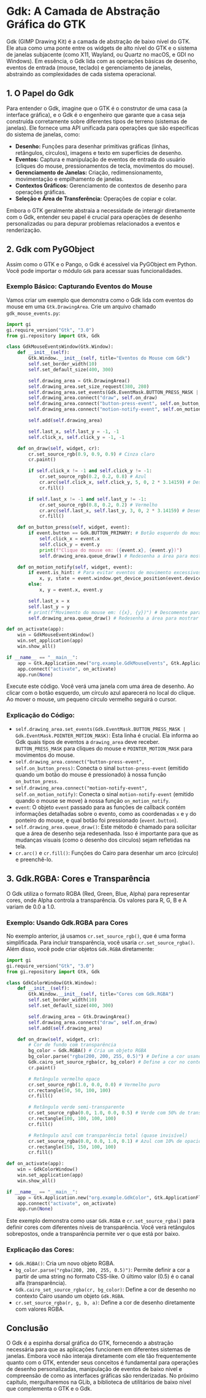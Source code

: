 # Gdk: A Camada de Abstração Gráfica do GTK

Gdk (GIMP Drawing Kit) é a camada de abstração de baixo nível do GTK. Ele atua como uma ponte entre os widgets de alto nível do GTK e o sistema de janelas subjacente (como X11, Wayland, ou Quartz no macOS, e GDI no Windows). Em essência, o Gdk lida com as operações básicas de desenho, eventos de entrada (mouse, teclado) e gerenciamento de janelas, abstraindo as complexidades de cada sistema operacional.

## 1. O Papel do Gdk

Para entender o Gdk, imagine que o GTK é o construtor de uma casa (a interface gráfica), e o Gdk é o engenheiro que garante que a casa seja construída corretamente sobre diferentes tipos de terreno (sistemas de janelas). Ele fornece uma API unificada para operações que são específicas do sistema de janelas, como:

*   **Desenho:** Funções para desenhar primitivas gráficas (linhas, retângulos, círculos), imagens e texto em superfícies de desenho.
*   **Eventos:** Captura e manipulação de eventos de entrada do usuário (cliques do mouse, pressionamentos de tecla, movimentos do mouse).
*   **Gerenciamento de Janelas:** Criação, redimensionamento, movimentação e empilhamento de janelas.
*   **Contextos Gráficos:** Gerenciamento de contextos de desenho para operações gráficas.
*   **Seleção e Área de Transferência:** Operações de copiar e colar.

Embora o GTK geralmente abstraia a necessidade de interagir diretamente com o Gdk, entender seu papel é crucial para operações de desenho personalizadas ou para depurar problemas relacionados a eventos e renderização.

## 2. Gdk com PyGObject

Assim como o GTK e o Pango, o Gdk é acessível via PyGObject em Python. Você pode importar o módulo `Gdk` para acessar suas funcionalidades.

### Exemplo Básico: Capturando Eventos do Mouse

Vamos criar um exemplo que demonstra como o Gdk lida com eventos do mouse em uma `Gtk.DrawingArea`. Crie um arquivo chamado `gdk_mouse_events.py`:

```python
import gi
gi.require_version("Gtk", "3.0")
from gi.repository import Gtk, Gdk

class GdkMouseEventsWindow(Gtk.Window):
    def __init__(self):
        Gtk.Window.__init__(self, title="Eventos do Mouse com Gdk")
        self.set_border_width(10)
        self.set_default_size(400, 300)

        self.drawing_area = Gtk.DrawingArea()
        self.drawing_area.set_size_request(380, 280)
        self.drawing_area.set_events(Gdk.EventMask.BUTTON_PRESS_MASK | Gdk.EventMask.POINTER_MOTION_MASK)
        self.drawing_area.connect("draw", self.on_draw)
        self.drawing_area.connect("button-press-event", self.on_button_press)
        self.drawing_area.connect("motion-notify-event", self.on_motion_notify)

        self.add(self.drawing_area)

        self.last_x, self.last_y = -1, -1
        self.click_x, self.click_y = -1, -1

    def on_draw(self, widget, cr):
        cr.set_source_rgb(0.9, 0.9, 0.9) # Cinza claro
        cr.paint()

        if self.click_x != -1 and self.click_y != -1:
            cr.set_source_rgb(0.2, 0.2, 0.8) # Azul
            cr.arc(self.click_x, self.click_y, 5, 0, 2 * 3.14159) # Desenha um círculo no clique
            cr.fill()

        if self.last_x != -1 and self.last_y != -1:
            cr.set_source_rgb(0.8, 0.2, 0.2) # Vermelho
            cr.arc(self.last_x, self.last_y, 3, 0, 2 * 3.14159) # Desenha um círculo no movimento
            cr.fill()

    def on_button_press(self, widget, event):
        if event.button == Gdk.BUTTON_PRIMARY: # Botão esquerdo do mouse
            self.click_x = event.x
            self.click_y = event.y
            print(f"Clique do mouse em: ({event.x}, {event.y})")
            self.drawing_area.queue_draw() # Redesenha a área para mostrar o clique

    def on_motion_notify(self, widget, event):
        if event.is_hint: # Para evitar eventos de movimento excessivos
            x, y, state = event.window.get_device_position(event.device)
        else:
            x, y = event.x, event.y

        self.last_x = x
        self.last_y = y
        # print(f"Movimento do mouse em: ({x}, {y})") # Descomente para ver todos os movimentos
        self.drawing_area.queue_draw() # Redesenha a área para mostrar o movimento

def on_activate(app):
    win = GdkMouseEventsWindow()
    win.set_application(app)
    win.show_all()

if __name__ == "__main__":
    app = Gtk.Application.new("org.example.GdkMouseEvents", Gtk.ApplicationFlags.FLAGS_NONE)
    app.connect("activate", on_activate)
    app.run(None)
```

Execute este código. Você verá uma janela com uma área de desenho. Ao clicar com o botão esquerdo, um círculo azul aparecerá no local do clique. Ao mover o mouse, um pequeno círculo vermelho seguirá o cursor.

### Explicação do Código:

*   `self.drawing_area.set_events(Gdk.EventMask.BUTTON_PRESS_MASK | Gdk.EventMask.POINTER_MOTION_MASK)`: Esta linha é crucial. Ela informa ao Gdk quais tipos de eventos a `drawing_area` deve receber. `BUTTON_PRESS_MASK` para cliques do mouse e `POINTER_MOTION_MASK` para movimentos do mouse.
*   `self.drawing_area.connect("button-press-event", self.on_button_press)`: Conecta o sinal `button-press-event` (emitido quando um botão do mouse é pressionado) à nossa função `on_button_press`.
*   `self.drawing_area.connect("motion-notify-event", self.on_motion_notify)`: Conecta o sinal `motion-notify-event` (emitido quando o mouse se move) à nossa função `on_motion_notify`.
*   `event`: O objeto `event` passado para as funções de callback contém informações detalhadas sobre o evento, como as coordenadas `x` e `y` do ponteiro do mouse, e qual botão foi pressionado (`event.button`).
*   `self.drawing_area.queue_draw()`: Este método é chamado para solicitar que a área de desenho seja redesenhada. Isso é importante para que as mudanças visuais (como o desenho dos círculos) sejam refletidas na tela.
*   `cr.arc()` e `cr.fill()`: Funções do Cairo para desenhar um arco (círculo) e preenchê-lo.

## 3. Gdk.RGBA: Cores e Transparência

O Gdk utiliza o formato RGBA (Red, Green, Blue, Alpha) para representar cores, onde Alpha controla a transparência. Os valores para R, G, B e A variam de 0.0 a 1.0.

### Exemplo: Usando Gdk.RGBA para Cores

No exemplo anterior, já usamos `cr.set_source_rgb()`, que é uma forma simplificada. Para incluir transparência, você usaria `cr.set_source_rgba()`. Além disso, você pode criar objetos `Gdk.RGBA` diretamente:

```python
import gi
gi.require_version("Gtk", "3.0")
from gi.repository import Gtk, Gdk

class GdkColorWindow(Gtk.Window):
    def __init__(self):
        Gtk.Window.__init__(self, title="Cores com Gdk.RGBA")
        self.set_border_width(10)
        self.set_default_size(400, 300)

        self.drawing_area = Gtk.DrawingArea()
        self.drawing_area.connect("draw", self.on_draw)
        self.add(self.drawing_area)

    def on_draw(self, widget, cr):
        # Cor de fundo com transparência
        bg_color = Gdk.RGBA() # Cria um objeto RGBA
        bg_color.parse("rgba(200, 200, 255, 0.5)") # Define a cor usando string CSS-like
        Gdk.cairo_set_source_rgba(cr, bg_color) # Define a cor no contexto Cairo
        cr.paint()

        # Retângulo vermelho opaco
        cr.set_source_rgb(1.0, 0.0, 0.0) # Vermelho puro
        cr.rectangle(50, 50, 100, 100)
        cr.fill()

        # Retângulo verde semi-transparente
        cr.set_source_rgba(0.0, 1.0, 0.0, 0.5) # Verde com 50% de transparência
        cr.rectangle(100, 100, 100, 100)
        cr.fill()

        # Retângulo azul com transparência total (quase invisível)
        cr.set_source_rgba(0.0, 0.0, 1.0, 0.1) # Azul com 10% de opacidade
        cr.rectangle(150, 150, 100, 100)
        cr.fill()

def on_activate(app):
    win = GdkColorWindow()
    win.set_application(app)
    win.show_all()

if __name__ == "__main__":
    app = Gtk.Application.new("org.example.GdkColor", Gtk.ApplicationFlags.FLAGS_NONE)
    app.connect("activate", on_activate)
    app.run(None)
```

Este exemplo demonstra como usar `Gdk.RGBA` e `cr.set_source_rgba()` para definir cores com diferentes níveis de transparência. Você verá retângulos sobrepostos, onde a transparência permite ver o que está por baixo.

### Explicação das Cores:

*   `Gdk.RGBA()`: Cria um novo objeto RGBA.
*   `bg_color.parse("rgba(200, 200, 255, 0.5)")`: Permite definir a cor a partir de uma string no formato CSS-like. O último valor (0.5) é o canal alfa (transparência).
*   `Gdk.cairo_set_source_rgba(cr, bg_color)`: Define a cor de desenho no contexto Cairo usando um objeto `Gdk.RGBA`.
*   `cr.set_source_rgba(r, g, b, a)`: Define a cor de desenho diretamente com valores RGBA.

## Conclusão

O Gdk é a espinha dorsal gráfica do GTK, fornecendo a abstração necessária para que as aplicações funcionem em diferentes sistemas de janelas. Embora você não interaja diretamente com ele tão frequentemente quanto com o GTK, entender seus conceitos é fundamental para operações de desenho personalizadas, manipulação de eventos de baixo nível e compreensão de como as interfaces gráficas são renderizadas. No próximo capítulo, mergulharemos na GLib, a biblioteca de utilitários de baixo nível que complementa o GTK e o Gdk.


